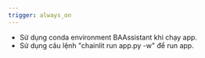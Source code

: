 ```yaml
---
trigger: always_on
---
```


- Sử dụng conda environment BAAssistant khi chạy app.
- Sử dụng câu lệnh "chainlit run app.py -w" để run app.